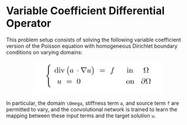 # Variable Coefficient Differential Operator
This problem setup consists of solving the following variable coefficient version of the Poisson equation with homogeneous Dirichlet boundary conditions on varying domains:

<p align="center">
  <img width="350" src="../figures/Variable_Eq.png" style="margin: auto;">
</p>

In particular, the domain `\Omega`, stiffness term `a`, and source term `f` are permitted to vary, and the convolutional network is trained to learn the mapping between these input terms and the target solution `u`.

